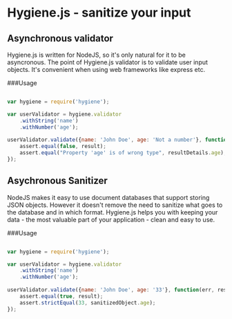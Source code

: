 Hygiene.js - sanitize your input
================================

Asynchronous validator
----------------------
Hygiene.js is written for NodeJS, so it's only natural for it to be asyncronous. The point of Hygiene.js validator is to validate user input objects. It's convenient when using web frameworks like express etc.

###Usage


````javascript

var hygiene = require('hygiene');

var userValidator = hygiene.validator
	.withString('name')
	.withNumber('age');
	
userValidator.validate({name: 'John Doe', age: 'Not a number'}, function(err, result, resultDetails) {
	assert.equal(false, result);
	assert.equal("Property 'age' is of wrong type", resultDetails.age);
});

````

Asychronous Sanitizer
---------------------
NodeJS makes it easy to use document databases that support storing JSON objects. However it doesn't remove the need to sanitize what goes to the database and in which format. Hygiene.js helps you with keeping your data - the most valuable part of your application - clean and easy to use.

###Usage

````javascript

var hygiene = require('hygiene');

var userValidator = hygiene.validator
	.withString('name')
	.withNumber('age');
	
userValidator.validate({name: 'John Doe', age: '33'}, function(err, result, resultDetails, sanitizedObject) {
	assert.equal(true, result);
	assert.strictEqual(33, sanitizedObject.age);
});

````




